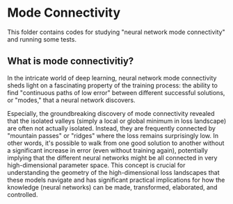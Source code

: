# Mode Connectivity
This folder contains codes for studying "neural network mode connectivity" and running some tests.

## What is mode connectivitiy? 
In the intricate world of deep learning, neural network mode connectivity sheds light on a fascinating property of the training process: the ability to find "continuous paths of low error" between different successful solutions, or "modes," that a neural network discovers.

Especially, the groundbreaking discovery of mode connectivity revealed that the isolated valleys (simply a local or global minimum in loss landscape) are often not actually isolated. Instead, they are frequently connected by "mountain passes" or "ridges" where the loss remains surprisingly low. In other words, it's possible to walk from one good solution to another without a significant increase in error (even without training again), potentially implying that the different neural networks might be all connected in very high-dimensional parameter space. This concept is crucial for understanding the geometry of the high-dimensional loss landscapes that these models navigate and has significant practical implications for how the knowledge (neural networks) can be made, transformed, elaborated, and controlled.

